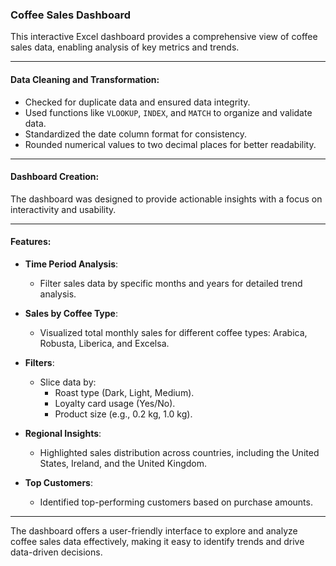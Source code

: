 ### Coffee Sales Dashboard

This interactive Excel dashboard provides a comprehensive view of coffee sales data, enabling analysis of key metrics and trends.

---

#### **Data Cleaning and Transformation**:
- Checked for duplicate data and ensured data integrity.
- Used functions like `VLOOKUP`, `INDEX`, and `MATCH` to organize and validate data.
- Standardized the date column format for consistency.
- Rounded numerical values to two decimal places for better readability.

---

#### **Dashboard Creation**:
The dashboard was designed to provide actionable insights with a focus on interactivity and usability.

---

#### **Features**:

- **Time Period Analysis**:
  - Filter sales data by specific months and years for detailed trend analysis.

- **Sales by Coffee Type**:
  - Visualized total monthly sales for different coffee types: Arabica, Robusta, Liberica, and Excelsa.

- **Filters**:
  - Slice data by:
    - Roast type (Dark, Light, Medium).
    - Loyalty card usage (Yes/No).
    - Product size (e.g., 0.2 kg, 1.0 kg).

- **Regional Insights**:
  - Highlighted sales distribution across countries, including the United States, Ireland, and the United Kingdom.

- **Top Customers**:
  - Identified top-performing customers based on purchase amounts.

---

The dashboard offers a user-friendly interface to explore and analyze coffee sales data effectively, making it easy to identify trends and drive data-driven decisions.
